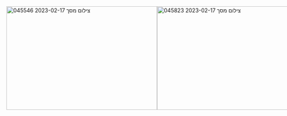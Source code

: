 <div style="display: flex;">
<img width="393" height="270" alt="צילום מסך 2023-02-17 045546" src="https://user-images.githubusercontent.com/93730629/219538292-3047bffd-bf13-4d7d-b922-e0c3a479da8b.png">
<img width="391" height="270" alt="צילום מסך 2023-02-17 045823" src="https://user-images.githubusercontent.com/93730629/219538576-5f43cd28-1604-41d5-9e0f-b2ed7c428c9b.png">

# Card-Game
So, I recently completed a project based on the War card game using vanilla JS, HTML, and CSS, with a focus on using OOP principles and classes, as well as grid templates. I'm really proud of how it turned out, and it was a great opportunity for me to develop my skills in JS, OOP, and CSS.

First, I used HTML and CSS with a grid template to create the basic structure and design of the game, including the card deck and game board. The grid template made it easy for me to position and align the different elements on the page, giving the game a clean and organized look.

Then, I used vanilla JS to implement the game logic, creating classes for the card deck, player hands, and game flow. Using OOP principles and classes really helped me organize my code and make it more maintainable and scalable.

As the game progresses, players take turns drawing cards from the deck and comparing them to see who has the higher value. The game keeps track of the score, and the player with the most points at the end of the game wins.

Overall, I had a lot of fun working on this project, and I feel like I learned a lot about vanilla JS, OOP, and CSS. It was a great way for me to challenge myself and grow as a developer, and I'm excited to continue building on the skills I developed through this project.
